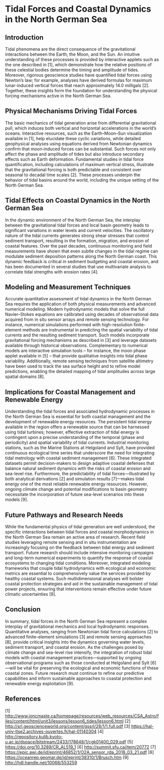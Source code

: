 # Tidal Forces and Coastal Dynamics in the North German Sea

## Introduction

Tidal phenomena are the direct consequence of the gravitational interactions between the Earth, the Moon, and the Sun. An intuitive understanding of these processes is provided by interactive applets such as the one described in [1], which demonstrate how the relative positions of these celestial bodies determine the timing and amplitude of tides. Moreover, rigorous geoscience studies have quantified tidal forces using Newton’s law; for example, analyses have derived formulas for maximum lunar-induced vertical forces that reach approximately 14.0 milligals [2]. Together, these insights form the foundation for understanding the physical forcing mechanisms active in the North German Sea.

## Physical Mechanisms Driving Tidal Forces

The basic mechanics of tidal generation arise from differential gravitational pull, which induces both vertical and horizontal accelerations in the world’s oceans. Interactive resources, such as the Earth–Moon–Sun visualization available in [1], help elucidate these cyclic variations, while detailed geophysical analyses using equations derived from Newtonian dynamics confirm that moon‐induced forces can be substantial. Such forces not only affect the phase and amplitude of tides but also introduce secondary effects such as Earth deformation. Fundamental studies in tidal force quantification, including calculations of maximum vertical stress, illustrate that the gravitational forcing is both predictable and consistent over seasonal to decadal time scales [2]. These processes underpin the behavior of tidal basins around the world, including the unique setting of the North German Sea.

## Tidal Effects on Coastal Dynamics in the North German Sea

In the dynamic environment of the North German Sea, the interplay between the gravitational tidal forces and local basin geometry leads to significant variations in water levels and current velocities. The oscillatory nature of the tidal currents generates strong shear stresses that control sediment transport, resulting in the formation, migration, and erosion of coastal features. Over the past decades, continuous monitoring and field measurements have shown that even subtle changes in the tidal regime can modulate sediment deposition patterns along the North German coast. This dynamic feedback is critical in sediment budgeting and coastal erosion, and has been documented in several studies that use multivariate analysis to correlate tidal strengths with erosion rates [4].

## Modeling and Measurement Techniques

Accurate quantitative assessment of tidal dynamics in the North German Sea requires the application of both physical measurements and advanced numerical modeling. Modern hydrodynamic models that solve the full Navier–Stokes equations are calibrated using decades of observational data acquired from in situ sensor arrays and remote sensing technology. For instance, numerical simulations performed with high-resolution finite-element methods are instrumental in predicting the spatial variability of tidal currents and the resulting sediment transport. Such models incorporate gravitational forcing mechanisms as described in [3] and leverage datasets available through historical observations. Complementary to numerical models are interactive simulation tools – for instance, the moon phase applet available in [5] – that provide qualitative insights into tidal phase variability. Additionally, remote sensing techniques from satellite altimetry have been used to track the sea surface height and to refine model predictions, enabling the detailed mapping of tidal amplitudes across large spatial domains [8].

## Implications for Coastal Management and Renewable Energy

Understanding the tidal forces and associated hydrodynamic processes in the North German Sea is essential for both coastal management and the development of renewable energy resources. The persistent tidal energy available in the region offers a renewable source that can be harnessed using tidal turbines; however, effective extraction of tidal energy is contingent upon a precise understanding of the temporal (phase and periodicity) and spatial variability of tidal currents. Industrial monitoring stations, such as the Marine Stations at Helgoland and Sylt, have provided continuous ecological time series that underscore the need for integrating tidal metrology with coastal sediment management [6]. These integrated datasets permit decision-makers to design adaptive coastal defenses that balance natural sediment dynamics with the risks of coastal erosion and sea-level rise. Furthermore, the predictability of tidal forces—illustrated by both analytical derivations [2] and simulation results [7]—makes tidal energy one of the most reliable renewable energy resources. However, ongoing climate change and potential modifications to basin geometry necessitate the incorporation of future sea-level scenarios into these models [9].

## Future Pathways and Research Needs

While the fundamental physics of tidal generation are well understood, the specific interactions between tidal forces and coastal morphodynamics in the North German Sea remain an active area of research. Recent field studies leveraging remote sensing and in situ instrumentation are increasingly focusing on the feedback between tidal energy and sediment transport. Future research should include intensive monitoring campaigns and long-term numerical experiments to quantify the response of coastal ecosystems to changing tidal conditions. Moreover, integrated modeling frameworks that couple tidal hydrodynamics with ecological and economic metrics are essential to comprehensively value the services provided by healthy coastal systems. Such multidimensional analyses will bolster coastal protection strategies and aid in the sustainable management of tidal power projects, ensuring that interventions remain effective under future climatic uncertainties [9].

## Conclusion

In summary, tidal forces in the North German Sea represent a complex interplay of gravitational mechanics and local hydrodynamic responses. Quantitative analyses, ranging from Newtonian tidal force calculations [2] to advanced finite-element simulations [3] and remote sensing approaches [8], provide critical insights into the dynamics governing water levels, sediment transport, and coastal erosion. As the challenges posed by climate change and sea-level rise intensify, the integration of robust tidal models with coastal management practices—supported by ongoing observational programs such as those conducted at Helgoland and Sylt [6]—will be vital for preserving the ecological and economic functions of these coastal zones. Future research must continue to refine our predictive capabilities and inform sustainable approaches to coastal protection and renewable energy exploitation [9].

## References

[1] http://www.ioncmaste.ca/homepage/resources/web_resources/CSA_Astro/files/content/html/unit3/lessons/lesson6_tides/lesson6.html
[2] http://srl.geoscienceworld.org/content/gssrl/28/1/1.full.pdf
[3] https://hal-univ-tlse2.archives-ouvertes.fr/hal-01140304
[4] http://repository.kulib.kyoto-u.ac.jp/dspace/bitstream/2433/178648/1/cgk01400_029.pdf
[5] https://doi.org/10.3289/CR_AL519_1
[6] http://summit.sfu.ca/item/20772
[7] https://epic.awi.de/id/eprint/46852/1/O2A_sensor_rda_2018_03_21.pdf
[8] https://oceanrep.geomar.de/id/eprint/38310/1/Brusch.htm
[9] http://hdl.handle.net/10068/553259